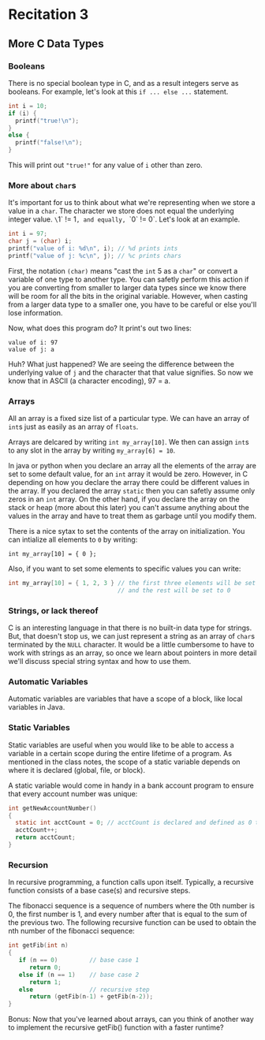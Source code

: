 # Recitation 3 #

## More C Data Types ##

### Booleans ###

There is no special boolean type in C, and as a result integers serve as booleans. For example, let's look at this `if ... else ...` statement.

```c
int i = 10;
if (i) {
  printf("true!\n");
}
else {
  printf("false!\n");
}
```

This will print out `"true!"` for any value of `i` other than zero.

### More about `char`s ###

It's important for us to think about what we're representing when we store a value in a `char`. The character we store does not equal the underlying integer value. `\`1\` != 1`, and equally, `\`0\` != 0`. Let's look at an example.

```c
int i = 97;
char j = (char) i;
printf("value of i: %d\n", i); // %d prints ints
printf("value of j: %c\n", j); // %c prints chars
```

First, the notation `(char)` means "cast the `int` 5 as a `char`" or convert a variable of one type to another type. You can safetly perform this action if you are converting from smaller to larger data types since we know there will be room for all the bits in the original variable. However, when casting from a larger data type to a smaller one, you have to be careful or else you'll lose information.

Now, what does this program do? It print's out two lines:

    value of i: 97
    value of j: a

Huh? What just happened? We are seeing the difference between the underlying value of `j` and the character that that value signifies. So now we know that in ASCII (a character encoding), 97 = a.

### Arrays ###

All an array is a fixed size list of a particular type. We can have an array of `int`s just as easily as an array of `floats`.

Arrays are delcared by writing `int my_array[10]`. We then can assign `int`s to any slot in the array by writing `my_array[6] = 10`.

In java or python when you declare an array all the elements of the array are set to some default value, for an `int` array it would be zero. However, in C depending on how you declare the array there could be different values in the array. If you declared the array `static` then you can safetly assume only zeros in an `int` array. On the other hand, if you declare the array on the stack or heap (more about this later) you can't assume anything about the values in the array and have to treat them as garbage until you modify them.

There is a nice sytax to set the contents of the array on initialization. You can intialize all elements to `0` by writing:

    int my_array[10] = { 0 };

Also, if you want to set some elements to specific values you can write:

```c
int my_array[10] = { 1, 2, 3 } // the first three elements will be set to 1, 2, 3 respectively
                               // and the rest will be set to 0 
```

### Strings, or lack thereof ###

C is an interesting language in that there is no built-in data type for strings. But, that doesn't stop us, we can just represent a string as an array of `char`s terminated by the `NULL` character. It would be a little cumbersome to have to work with strings as an array, so once we learn about pointers in more detail we'll discuss special string syntax and how to use them.

### Automatic Variables ###

Automatic variables are variables that have a scope of a block, like local variables in Java.

### Static Variables ###

Static variables are useful when you would like to be able to access a variable in a certain scope during the entire lifetime of a program.
As mentioned in the class notes, the scope of a static variable depends on where it is declared (global, file, or block).

A static variable would come in handy in a bank account program to ensure that every account number was unique:

```c
int getNewAccountNumber()
{
  static int acctCount = 0; // acctCount is declared and defined as 0 the first time the function is called
  acctCount++;
  return acctCount;
}
```
### Recursion ###

In recursive programming, a function calls upon itself.
Typically, a recursive function consists of a base case(s) and recursive steps.

The fibonacci sequence is a sequence of numbers where the 0th number is 0, the first number is 1, and every number after that is equal to the sum of the previous two.
The following recursive function can be used to obtain the nth number of the fibonacci sequence:

```c
int getFib(int n)
{
   if (n == 0)         // base case 1
      return 0;
   else if (n == 1)    // base case 2
      return 1;
   else                // recursive step
      return (getFib(n-1) + getFib(n-2));
} 
```
Bonus: Now that you've learned about arrays, can you think of another way to implement the recursive getFib() function with a faster runtime?

